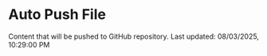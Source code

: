 # Auto Push File

Content that will be pushed to GitHub repository.
Last updated: 08/03/2025, 10:29:00 PM
